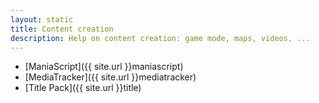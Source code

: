 ```yaml
---
layout: static
title: Content creation
description: Help on content creation: game mode, maps, videos, ...
---
```


* [ManiaScript]({{ site.url }}maniascript)
* [MediaTracker]({{ site.url }}mediatracker)
* [Title Pack]({{ site.url }}title)
